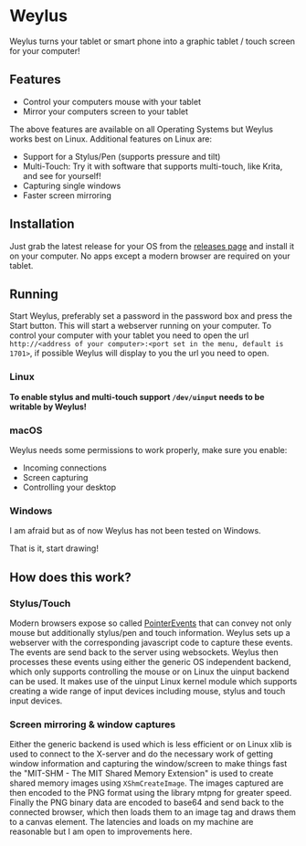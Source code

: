 # Weylus
Weylus turns your tablet or smart phone into a graphic tablet / touch screen for your computer!

## Features
- Control your computers mouse with your tablet
- Mirror your computers screen to your tablet

The above features are available on all Operating Systems but Weylus works best on Linux. Additional
features on Linux are:
- Support for a Stylus/Pen (supports pressure and tilt)
- Multi-Touch: Try it with software that supports multi-touch, like Krita, and see for yourself!
- Capturing single windows
- Faster screen mirroring

## Installation
Just grab the latest release for your OS from the
[releases page](https://github.com/H-M-H/Weylus/releases) and install it on your computer. No apps
except a modern browser are required on your tablet.

## Running
Start Weylus, preferably set a password in the password box and press the Start button. This will
start a webserver running on your computer. To control your computer with your tablet you need to
open the url `http://<address of your computer>:<port set in the menu, default is 1701>`, if
possible Weylus will display to you the url you need to open.
### Linux
**To enable stylus and multi-touch support `/dev/uinput` needs to be writable by Weylus!**
### macOS
Weylus needs some permissions to work properly, make sure you enable:
- Incoming connections
- Screen capturing
- Controlling your desktop
### Windows
I am afraid but as of now Weylus has not been tested on Windows.

That is it, start drawing!

## How does this work?
### Stylus/Touch
Modern browsers expose so called
[PointerEvents](https://developer.mozilla.org/en-US/docs/Web/API/PointerEvent) that can convey not
only mouse but additionally stylus/pen and touch information. Weylus sets up a webserver with the
corresponding javascript code to capture these events. The events are send back to the server using
websockets.
Weylus then processes these events using either the generic OS independent backend, which only
supports controlling the mouse or on Linux the uinput backend can be used. It makes use of the
uinput Linux kernel module which supports creating a wide range of input devices including mouse,
stylus and touch input devices.

### Screen mirroring & window captures
Either the generic backend is used which is less efficient or on Linux xlib is used to connect to
the X-server and do the necessary work of getting window information and capturing the window/screen
to make things fast the "MIT-SHM - The MIT Shared Memory Extension" is used to create shared memory
images using `XShmCreateImage`.
The images captured are then encoded to the PNG format using the library mtpng for greater speed.
Finally the PNG binary data are encoded to base64 and send back to the connected browser, which then
loads them to an image tag and draws them to a canvas element. The latencies and loads on my machine
are reasonable but I am open to improvements here.
